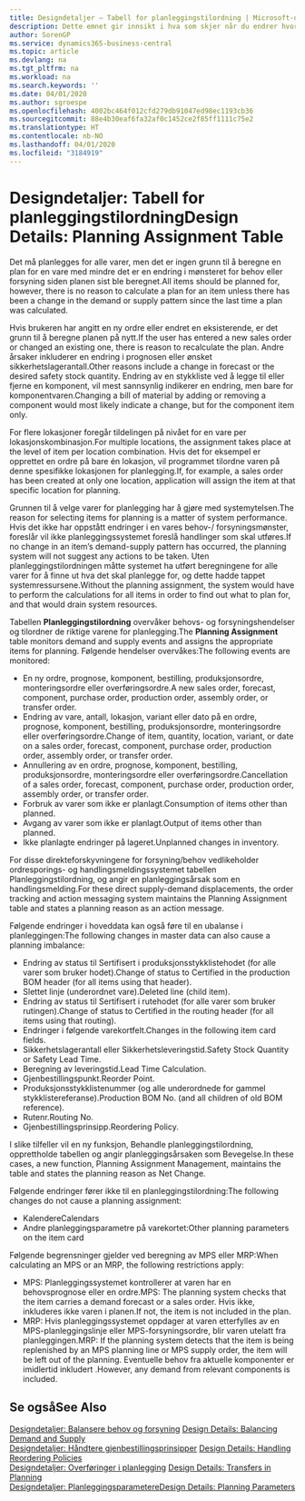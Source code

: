 ```yaml
---
title: Designdetaljer – Tabell for planleggingstilordning | Microsoft-dokumentasjon
description: Dette emnet gir innsikt i hva som skjer når du endrer hvordan du planlegger for en vare.
author: SorenGP
ms.service: dynamics365-business-central
ms.topic: article
ms.devlang: na
ms.tgt_pltfrm: na
ms.workload: na
ms.search.keywords: ''
ms.date: 04/01/2020
ms.author: sgroespe
ms.openlocfilehash: 4002bc464f012cfd279db91047ed98ec1193cb36
ms.sourcegitcommit: 88e4b30eaf6fa32af0c1452ce2f85ff1111c75e2
ms.translationtype: HT
ms.contentlocale: nb-NO
ms.lasthandoff: 04/01/2020
ms.locfileid: "3184919"
---
```

# <a name="design-details-planning-assignment-table"></a><span data-ttu-id="3d6b4-103">Designdetaljer: Tabell for planleggingstilordning</span><span class="sxs-lookup"><span data-stu-id="3d6b4-103">Design Details: Planning Assignment Table</span></span>
<span data-ttu-id="3d6b4-104">Det må planlegges for alle varer, men det er ingen grunn til å beregne en plan for en vare med mindre det er en endring i mønsteret for behov eller forsyning siden planen sist ble beregnet.</span><span class="sxs-lookup"><span data-stu-id="3d6b4-104">All items should be planned for, however, there is no reason to calculate a plan for an item unless there has been a change in the demand or supply pattern since the last time a plan was calculated.</span></span>  

<span data-ttu-id="3d6b4-105">Hvis brukeren har angitt en ny ordre eller endret en eksisterende, er det grunn til å beregne planen på nytt.</span><span class="sxs-lookup"><span data-stu-id="3d6b4-105">If the user has entered a new sales order or changed an existing one, there is reason to recalculate the plan.</span></span> <span data-ttu-id="3d6b4-106">Andre årsaker inkluderer en endring i prognosen eller ønsket sikkerhetslagerantall.</span><span class="sxs-lookup"><span data-stu-id="3d6b4-106">Other reasons include a change in forecast or the desired safety stock quantity.</span></span> <span data-ttu-id="3d6b4-107">Endring av en stykkliste ved å legge til eller fjerne en komponent, vil mest sannsynlig indikerer en endring, men bare for komponentvaren.</span><span class="sxs-lookup"><span data-stu-id="3d6b4-107">Changing a bill of material by adding or removing a component would most likely indicate a change, but for the component item only.</span></span>  

<span data-ttu-id="3d6b4-108">For flere lokasjoner foregår tildelingen på nivået for en vare per lokasjonskombinasjon.</span><span class="sxs-lookup"><span data-stu-id="3d6b4-108">For multiple locations, the assignment takes place at the level of item per location combination.</span></span> <span data-ttu-id="3d6b4-109">Hvis det for eksempel er opprettet en ordre på bare én lokasjon, vil programmet tilordne varen på denne spesifikke lokasjonen for planlegging.</span><span class="sxs-lookup"><span data-stu-id="3d6b4-109">If, for example, a sales order has been created at only one location, application will assign the item at that specific location for planning.</span></span>  

<span data-ttu-id="3d6b4-110">Grunnen til å velge varer for planlegging har å gjøre med systemytelsen.</span><span class="sxs-lookup"><span data-stu-id="3d6b4-110">The reason for selecting items for planning is a matter of system performance.</span></span> <span data-ttu-id="3d6b4-111">Hvis det ikke har oppstått endringer i en vares behov-/ forsyningsmønster, foreslår vil ikke planleggingssystemet foreslå handlinger som skal utføres.</span><span class="sxs-lookup"><span data-stu-id="3d6b4-111">If no change in an item’s demand-supply pattern has occurred, the planning system will not suggest any actions to be taken.</span></span> <span data-ttu-id="3d6b4-112">Uten planleggingstilordningen måtte systemet ha utført beregningene for alle varer for å finne ut hva det skal planlegge for, og dette hadde tappet systemressursene.</span><span class="sxs-lookup"><span data-stu-id="3d6b4-112">Without the planning assignment, the system would have to perform the calculations for all items in order to find out what to plan for, and that would drain system resources.</span></span>  

<span data-ttu-id="3d6b4-113">Tabellen **Planleggingstilordning** overvåker behovs- og forsyningshendelser og tilordner de riktige varene for planlegging.</span><span class="sxs-lookup"><span data-stu-id="3d6b4-113">The **Planning Assignment** table monitors demand and supply events and assigns the appropriate items for planning.</span></span> <span data-ttu-id="3d6b4-114">Følgende hendelser overvåkes:</span><span class="sxs-lookup"><span data-stu-id="3d6b4-114">The following events are monitored:</span></span>  

* <span data-ttu-id="3d6b4-115">En ny ordre, prognose, komponent, bestilling, produksjonsordre, monteringsordre eller overføringsordre.</span><span class="sxs-lookup"><span data-stu-id="3d6b4-115">A new sales order, forecast, component, purchase order, production order, assembly order, or transfer order.</span></span>  
* <span data-ttu-id="3d6b4-116">Endring av vare, antall, lokasjon, variant eller dato på en ordre, prognose, komponent, bestilling, produksjonsordre, monteringsordre eller overføringsordre.</span><span class="sxs-lookup"><span data-stu-id="3d6b4-116">Change of item, quantity, location, variant, or date on a sales order, forecast, component, purchase order, production order, assembly order, or transfer order.</span></span>  
* <span data-ttu-id="3d6b4-117">Annullering av en ordre, prognose, komponent, bestilling, produksjonsordre, monteringsordre eller overføringsordre.</span><span class="sxs-lookup"><span data-stu-id="3d6b4-117">Cancellation of a sales order, forecast, component, purchase order, production order, assembly order, or transfer order.</span></span>  
* <span data-ttu-id="3d6b4-118">Forbruk av varer som ikke er planlagt.</span><span class="sxs-lookup"><span data-stu-id="3d6b4-118">Consumption of items other than planned.</span></span>  
* <span data-ttu-id="3d6b4-119">Avgang av varer som ikke er planlagt.</span><span class="sxs-lookup"><span data-stu-id="3d6b4-119">Output of items other than planned.</span></span>  
* <span data-ttu-id="3d6b4-120">Ikke planlagte endringer på lageret.</span><span class="sxs-lookup"><span data-stu-id="3d6b4-120">Unplanned changes in inventory.</span></span>  

<span data-ttu-id="3d6b4-121">For disse direkteforskyvningene for forsyning/behov vedlikeholder ordresporings- og handlingsmeldingssystemet tabellen Planleggingstilordning, og angir en planleggingsårsak som en handlingsmelding.</span><span class="sxs-lookup"><span data-stu-id="3d6b4-121">For these direct supply-demand displacements, the order tracking and action messaging system maintains the Planning Assignment table and states a planning reason as an action message.</span></span>  

<span data-ttu-id="3d6b4-122">Følgende endringer i hoveddata kan også føre til en ubalanse i planleggingen:</span><span class="sxs-lookup"><span data-stu-id="3d6b4-122">The following changes in master data can also cause a planning imbalance:</span></span>  

* <span data-ttu-id="3d6b4-123">Endring av status til Sertifisert i produksjonsstykklistehodet (for alle varer som bruker hodet).</span><span class="sxs-lookup"><span data-stu-id="3d6b4-123">Change of status to Certified in the production BOM header (for all items using that header).</span></span>  
* <span data-ttu-id="3d6b4-124">Slettet linje (underordnet vare).</span><span class="sxs-lookup"><span data-stu-id="3d6b4-124">Deleted line (child item).</span></span>  
* <span data-ttu-id="3d6b4-125">Endring av status til Sertifisert i rutehodet (for alle varer som bruker rutingen).</span><span class="sxs-lookup"><span data-stu-id="3d6b4-125">Change of status to Certified in the routing header (for all items using that routing).</span></span>  
* <span data-ttu-id="3d6b4-126">Endringer i følgende varekortfelt.</span><span class="sxs-lookup"><span data-stu-id="3d6b4-126">Changes in the following item card fields.</span></span>  
* <span data-ttu-id="3d6b4-127">Sikkerhetslagerantall eller Sikkerhetsleveringstid.</span><span class="sxs-lookup"><span data-stu-id="3d6b4-127">Safety Stock Quantity or Safety Lead Time.</span></span>  
* <span data-ttu-id="3d6b4-128">Beregning av leveringstid.</span><span class="sxs-lookup"><span data-stu-id="3d6b4-128">Lead Time Calculation.</span></span>  
* <span data-ttu-id="3d6b4-129">Gjenbestillingspunkt.</span><span class="sxs-lookup"><span data-stu-id="3d6b4-129">Reorder Point.</span></span>  
* <span data-ttu-id="3d6b4-130">Produksjonsstykklistenummer (og alle underordnede for gammel stykklistereferanse).</span><span class="sxs-lookup"><span data-stu-id="3d6b4-130">Production BOM No. (and all children of old BOM reference).</span></span>  
* <span data-ttu-id="3d6b4-131">Rutenr.</span><span class="sxs-lookup"><span data-stu-id="3d6b4-131">Routing No.</span></span>  
* <span data-ttu-id="3d6b4-132">Gjenbestillingsprinsipp.</span><span class="sxs-lookup"><span data-stu-id="3d6b4-132">Reordering Policy.</span></span>  

<span data-ttu-id="3d6b4-133">I slike tilfeller vil en ny funksjon, Behandle planleggingstilordning, opprettholde tabellen og angir planleggingsårsaken som Bevegelse.</span><span class="sxs-lookup"><span data-stu-id="3d6b4-133">In these cases, a new function, Planning Assignment Management, maintains the table and states the planning reason as Net Change.</span></span>  

<span data-ttu-id="3d6b4-134">Følgende endringer fører ikke til en planleggingstilordning:</span><span class="sxs-lookup"><span data-stu-id="3d6b4-134">The following changes do not cause a planning assignment:</span></span>  

* <span data-ttu-id="3d6b4-135">Kalendere</span><span class="sxs-lookup"><span data-stu-id="3d6b4-135">Calendars</span></span>  
* <span data-ttu-id="3d6b4-136">Andre planleggingsparametre på varekortet:</span><span class="sxs-lookup"><span data-stu-id="3d6b4-136">Other planning parameters on the item card</span></span>  

<span data-ttu-id="3d6b4-137">Følgende begrensninger gjelder ved beregning av MPS eller MRP:</span><span class="sxs-lookup"><span data-stu-id="3d6b4-137">When calculating an MPS or an MRP, the following restrictions apply:</span></span>  

* <span data-ttu-id="3d6b4-138">MPS: Planleggingssystemet kontrollerer at varen har en behovsprognose eller en ordre.</span><span class="sxs-lookup"><span data-stu-id="3d6b4-138">MPS: The planning system checks that the item carries a demand forecast or a sales order.</span></span> <span data-ttu-id="3d6b4-139">Hvis ikke, inkluderes ikke varen i planen.</span><span class="sxs-lookup"><span data-stu-id="3d6b4-139">If not, the item is not included in the plan.</span></span>  
* <span data-ttu-id="3d6b4-140">MRP: Hvis planleggingssystemet oppdager at varen etterfylles av en MPS-planleggingslinje eller MPS-forsyningsordre, blir varen utelatt fra planleggingen.</span><span class="sxs-lookup"><span data-stu-id="3d6b4-140">MRP: If the planning system detects that the item is being replenished by an MPS planning line or MPS supply order, the item will be left out of the planning.</span></span> <span data-ttu-id="3d6b4-141">Eventuelle behov fra aktuelle komponenter er imidlertid inkludert .</span><span class="sxs-lookup"><span data-stu-id="3d6b4-141">However, any demand from relevant components is included.</span></span>  

## <a name="see-also"></a><span data-ttu-id="3d6b4-142">Se også</span><span class="sxs-lookup"><span data-stu-id="3d6b4-142">See Also</span></span>  
<span data-ttu-id="3d6b4-143">[Designdetaljer: Balansere behov og forsyning](design-details-balancing-demand-and-supply.md) </span><span class="sxs-lookup"><span data-stu-id="3d6b4-143">[Design Details: Balancing Demand and Supply](design-details-balancing-demand-and-supply.md) </span></span>  
<span data-ttu-id="3d6b4-144">[Designdetaljer: Håndtere gjenbestillingsprinsipper](design-details-handling-reordering-policies.md) </span><span class="sxs-lookup"><span data-stu-id="3d6b4-144">[Design Details: Handling Reordering Policies](design-details-handling-reordering-policies.md) </span></span>  
<span data-ttu-id="3d6b4-145">[Designdetaljer: Overføringer i planlegging](design-details-transfers-in-planning.md) </span><span class="sxs-lookup"><span data-stu-id="3d6b4-145">[Design Details: Transfers in Planning](design-details-transfers-in-planning.md) </span></span>  
[<span data-ttu-id="3d6b4-146">Designdetaljer: Planleggingsparametere</span><span class="sxs-lookup"><span data-stu-id="3d6b4-146">Design Details: Planning Parameters</span></span>](design-details-planning-parameters.md)  
